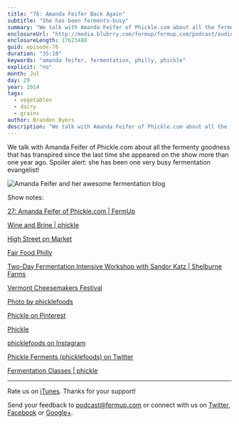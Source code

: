 ```yaml
---
title: "76: Amanda Feifer Back Again"
subtitle: "She has been ferments-busy"
summary: "We talk with Amanda Feifer of Phickle.com about all the fermenty goodness that has transpired since the last time she appeared on the show more than one year ago. Spoiler alert: she has been one very busy fermentation evangelist!"
enclosureUrl: "http://media.blubrry.com/fermup/fermup.com/podcast/audio/fermup-76.mp3"
enclosureLength: 17623488
guid: episode-76
duration: "35:10"
keywords: "amanda feifer, fermentation, philly, phickle"
explicit: "no"
month: Jul
day: 29
year: 2014
tags:
  - vegetables
  - dairy
  - grains
author: Branden Byers
description: "We talk with Amanda Feifer of Phickle.com about all the fermenty goodness that has transpired since the last time she appeared on the show more than one year ago. Spoiler alert: she has been one very busy fermentation evangelist!"
---
```

We talk with Amanda Feifer of Phickle.com about all the fermenty goodness that has transpired since the last time she appeared on the show more than one year ago. Spoiler alert: she has been one very busy fermentation evangelist!

![Amanda Feifer and her awesome fermentation blog](/images/episode-76-amanda-feifer.jpg "FermUp 76: Amanda Feifer Back Again")

Show notes:

[27: Amanda Feifer of Phickle.com | FermUp](http://fermup.com/podcast/27/)

[Wine and Brine | phickle](http://phickle.com/index.php/wine-brine-small-batch-fermentation-classes/)

[High Street on Market](http://highstreetonmarket.com/)

[Fair Food Philly](http://www.fairfoodphilly.org/)

[Two-Day Fermentation Intensive Workshop with Sandor Katz | Shelburne Farms](http://www.shelburnefarms.org/calendar/event/two-day-fermentation-intensive-workshop-with-sandor-katz)

[Vermont Cheesemakers Festival](http://vtcheesefest.com/)

[Photo by phicklefoods](http://instagram.com/p/qz9uGkO9EH/)

[Phickle on Pinterest](http://www.pinterest.com/phickle/)

[Phickle](https://www.facebook.com/phicklephl)

[phicklefoods on Instagram](http://instagram.com/phicklefoods)

[Phickle Ferments (phicklefoods) on Twitter](https://twitter.com/phicklefoods)

[Fermentation Classes | phickle](http://phickle.com/index.php/upcoming-classes-and-events/)

---

Rate us on [iTunes](http://itunes.apple.com/podcast/fermup-fermented-food-podcast/id593958494). Thanks for your support!

Send your feedback to <a href="mailto:podcast@fermup.com">podcast@fermup.com</a> or connect with us on [Twitter](https://twitter.com/fermup), [Facebook](http://www.facebook.com/fermup) or [Google+](https://google.com/+fermup).
